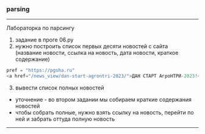 ### parsing  

---  

Лабораторка по парсингу  

1) задание в проге 06.py  
2) нужно построить список первых десяти новостей с сайта  
(название новости, ссылка на новость, дата новости, краткое содержание)  

```py
pref = "https://pgsha.ru"
<a href="/news_view/dan-start-agrontri-2023/">ДАН СТАРТ АгроНТРИ-2023!</a>
```

3) вывести список полных новостей  
- уточнение - во втором задании мы собираем краткие содержания новостей  
- чтобы собрать полные, нужно взять ссылку на новость, перейти по ней и забрать оттуда полную новость  

---  
